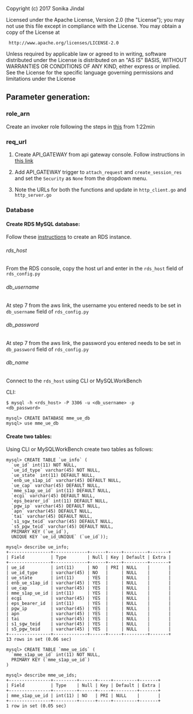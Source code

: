 Copyright (c) 2017 Sonika Jindal
  
Licensed under the Apache License, Version 2.0 (the "License");
you may not use this file except in compliance with the License.
You may obtain a copy of the License at

     http://www.apache.org/licenses/LICENSE-2.0

Unless required by applicable law or agreed to in writing, software
distributed under the License is distributed on an "AS IS" BASIS,
WITHOUT WARRANTIES OR CONDITIONS OF ANY KIND, either express or implied.
See the License for the specific language governing permissions and
limitations under the License

## Parameter generation:

### role_arn

Create an invoker role following the steps in [this](https://www.oreilly.com/learning/how-do-i-invoke-a-lambda-from-another-lambda-in-aws) from 1:22min

### req_url
1. Create API_GATEWAY from api gateway console. Follow instructions in [this link](http://docs.aws.amazon.com/apigateway/latest/developerguide/api-gateway-create-api-from-example.html)

2. Add API_GATEWAY trigger to `attach_request` and `create_session_res` and set the `Security` as `None` from the dropdown menu.
3. Note the URLs for both the functions and update in `http_client.go` and `http_server.go`

### Database
#### Create RDS MySQL database:

Follow these [instructions](http://docs.aws.amazon.com/AmazonRDS/latest/UserGuide/USER_CreateInstance.html) to create an RDS instance.

###### rds_host

From the RDS console, copy the host url and enter in the `rds_host` field of `rds_config.py`

###### db_username

At step 7 from the aws link, the username you entered needs to be set in `db_username` field of `rds_config.py`

###### db_password

At step 7 from the aws link, the password you entered needs to be set in `db_password` field of `rds_config.py`

###### db_name

Connect to the `rds_host` using CLI or MySQLWorkBench

CLI:

```
$ mysql -h <rds_host> -P 3306 -u <db_username> -p
<db_password>

mysql> CREATE DATABASE mme_ue_db
mysql> use mme_ue_db
```
#### Create two tables:

Using CLI or MySQLWorkBench create two tables as follows:

```
mysql> CREATE TABLE `ue_info` (
  `ue_id` int(11) NOT NULL,
  `ue_id_type` varchar(45) NOT NULL,
  `ue_state` int(11) DEFAULT NULL,
  `enb_ue_s1ap_id` varchar(45) DEFAULT NULL,
  `ue_cap` varchar(45) DEFAULT NULL,
  `mme_s1ap_ue_id` int(11) DEFAULT NULL,
  `ecgi` varchar(45) DEFAULT NULL,
  `eps_bearer_id` int(11) DEFAULT NULL,
  `pgw_ip` varchar(45) DEFAULT NULL,
  `apn` varchar(45) DEFAULT NULL,
  `tai` varchar(45) DEFAULT NULL,
  `s1_sgw_teid` varchar(45) DEFAULT NULL,
  `s5_pgw_teid` varchar(45) DEFAULT NULL,
  PRIMARY KEY (`ue_id`),
  UNIQUE KEY `ue_id_UNIQUE` (`ue_id`));

mysql> describe ue_info;
+----------------+-------------+------+-----+---------+-------+
| Field          | Type        | Null | Key | Default | Extra |
+----------------+-------------+------+-----+---------+-------+
| ue_id          | int(11)     | NO   | PRI | NULL    |       |
| ue_id_type     | varchar(45) | NO   |     | NULL    |       |
| ue_state       | int(11)     | YES  |     | NULL    |       |
| enb_ue_s1ap_id | varchar(45) | YES  |     | NULL    |       |
| ue_cap         | varchar(45) | YES  |     | NULL    |       |
| mme_s1ap_ue_id | int(11)     | YES  |     | NULL    |       |
| ecgi           | varchar(45) | YES  |     | NULL    |       |
| eps_bearer_id  | int(11)     | YES  |     | NULL    |       |
| pgw_ip         | varchar(45) | YES  |     | NULL    |       |
| apn            | varchar(45) | YES  |     | NULL    |       |
| tai            | varchar(45) | YES  |     | NULL    |       |
| s1_sgw_teid    | varchar(45) | YES  |     | NULL    |       |
| s5_pgw_teid    | varchar(45) | YES  |     | NULL    |       |
+----------------+-------------+------+-----+---------+-------+
13 rows in set (0.06 sec)

mysql> CREATE TABLE `mme_ue_ids` (
  `mme_s1ap_ue_id` int(11) NOT NULL,
  PRIMARY KEY (`mme_s1ap_ue_id`)
)

mysql> describe mme_ue_ids;
+----------------+---------+------+-----+---------+-------+
| Field          | Type    | Null | Key | Default | Extra |
+----------------+---------+------+-----+---------+-------+
| mme_s1ap_ue_id | int(11) | NO   | PRI | NULL    |       |
+----------------+---------+------+-----+---------+-------+
1 row in set (0.05 sec)
```


